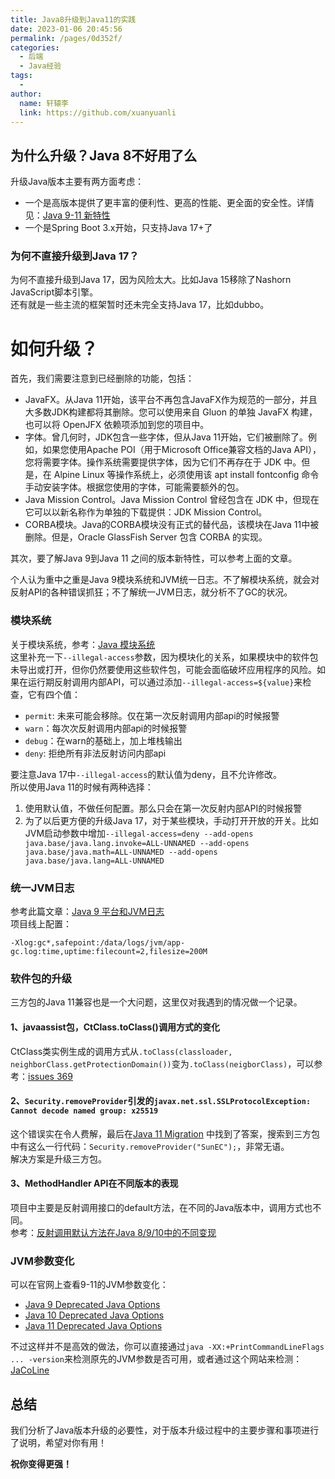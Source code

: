 ```yaml
---
title: Java8升级到Java11的实践
date: 2023-01-06 20:45:56
permalink: /pages/0d352f/
categories: 
  - 后端
  - Java经验
tags: 
  - 
author: 
  name: 轩辕李
  link: https://github.com/xuanyuanli
---
```



## 为什么升级？Java 8不好用了么
升级Java版本主要有两方面考虑：
- 一个是高版本提供了更丰富的便利性、更高的性能、更全面的安全性。详情见：[Java 9-11 新特性](https://pdai.tech/md/java/java8up/java9-11.html)
- 一个是Spring Boot 3.x开始，只支持Java 17+了

### 为何不直接升级到Java 17？
为何不直接升级到Java 17，因为风险太大。比如Java 15移除了Nashorn JavaScript脚本引擎。  
还有就是一些主流的框架暂时还未完全支持Java 17，比如dubbo。

<!-- more -->

# 如何升级？
首先，我们需要注意到已经删除的功能，包括：
- JavaFX。从Java 11开始，该平台不再包含JavaFX作为规范的一部分，并且大多数JDK构建都将其删除。您可以使用来自 Gluon 的单独 JavaFX 构建，也可以将 OpenJFX 依赖项添加到您的项目中。
- 字体。曾几何时，JDK包含一些字体，但从Java 11开始，它们被删除了。例如，如果您使用Apache POI（用于Microsoft Office兼容文档的Java API），您将需要字体。操作系统需要提供字体，因为它们不再存在于 JDK 中。但是，在 Alpine Linux 等操作系统上，必须使用该 apt install fontconfig 命令手动安装字体。根据您使用的字体，可能需要额外的包。
- Java Mission Control。Java Mission Control 曾经包含在 JDK 中，但现在它可以以新名称作为单独的下载提供：JDK Mission Control。
- CORBA模块。Java的CORBA模块没有正式的替代品，该模块在Java 11中被删除。但是，Oracle GlassFish Server 包含 CORBA 的实现。

其次，要了解Java 9到Java 11 之间的版本新特性，可以参考上面的文章。

个人认为重中之重是Java 9模块系统和JVM统一日志。不了解模块系统，就会对反射API的各种错误抓狂；不了解统一JVM日志，就分析不了GC的状况。

### 模块系统
关于模块系统，参考：[Java 模块系统](https://www.51cto.com/article/620291.html)   
这里补充一下`--illegal-access`参数，因为模块化的关系，如果模块中的软件包未导出或打开，但你仍然要使用这些软件包，可能会面临破坏应用程序的风险。如果在运行期反射调用内部API，可以通过添加`--illegal-access=${value}`来检查，它有四个值：
- `permit`: 未来可能会移除。仅在第一次反射调用内部api的时候报警
- `warn`：每次次反射调用内部api的时候报警
- `debug`：在warn的基础上，加上堆栈输出
- `deny`: 拒绝所有非法反射访问内部api

要注意Java 17中`--illegal-access`的默认值为deny，且不允许修改。  
所以使用Java 11的时候有两种选择：
1. 使用默认值，不做任何配置。那么只会在第一次反射内部API的时候报警
2. 为了以后更方便的升级Java 17，对于某些模块，手动打开开放的开关。比如JVM启动参数中增加`--illegal-access=deny --add-opens java.base/java.lang.invoke=ALL-UNNAMED --add-opens java.base/java.math=ALL-UNNAMED --add-opens java.base/java.lang=ALL-UNNAMED`

### 统一JVM日志
参考此篇文章：[Java 9 平台和JVM日志](https://www.cnblogs.com/IcanFixIt/p/7259712.html)  
项目线上配置：
```
-Xlog:gc*,safepoint:/data/logs/jvm/app-gc.log:time,uptime:filecount=2,filesize=200M
```

### 软件包的升级
三方包的Java 11兼容也是一个大问题，这里仅对我遇到的情况做一个记录。
#### 1、javaassist包，CtClass.toClass()调用方式的变化
CtClass类实例生成的调用方式从`.toClass(classloader, neighborClass.getProtectionDomain())`变为`.toClass(neigborClass)`，可以参考：[issues 369](https://github.com/jboss-javassist/javassist/issues/369)

#### 2、`Security.removeProvider`引发的`javax.net.ssl.SSLProtocolException: Cannot decode named group: x25519`
这个错误实在令人费解，最后在[Java 11 Migration](https://sagebionetworks.jira.com/wiki/spaces/PLFM/pages/2606268806/Java+11+Migration) 中找到了答案，搜索到三方包中有这么一行代码：`Security.removeProvider("SunEC");`，非常无语。  
解决方案是升级三方包。  

#### 3、MethodHandler API在不同版本的表现
项目中主要是反射调用接口的default方法，在不同的Java版本中，调用方式也不同。  
参考：[反射调用默认方法在Java 8/9/10中的不同变现](https://blog.jooq.org/correct-reflective-access-to-interface-default-methods-in-java-8-9-10/)


### JVM参数变化
可以在官网上查看9-11的JVM参数变化：
- [Java 9 Deprecated Java Options](https://docs.oracle.com/javase/9/tools/java.htm#GUID-3B1CE181-CD30-4178-9602-230B800D4FAE__OBSOLETEJAVAOPTIONS-A4E7030A)
- [Java 10 Deprecated Java Options](https://docs.oracle.com/javase/10/tools/java.htm#GUID-3B1CE181-CD30-4178-9602-230B800D4FAE__OBSOLETEJAVAOPTIONS-A4E7030A)
- [Java 11 Deprecated Java Options](https://docs.oracle.com/en/java/javase/11/tools/java.html#GUID-BE93ABDC-999C-4CB5-A88B-1994AAAC74D5)

不过这样并不是高效的做法，你可以直接通过`java -XX:+PrintCommandLineFlags ... -version`来检测原先的JVM参数是否可用，或者通过这个网站来检测：[JaCoLine](https://jacoline.dev/inspect#id11)

## 总结
我们分析了Java版本升级的必要性，对于版本升级过程中的主要步骤和事项进行了说明，希望对你有用！

**祝你变得更强！**

